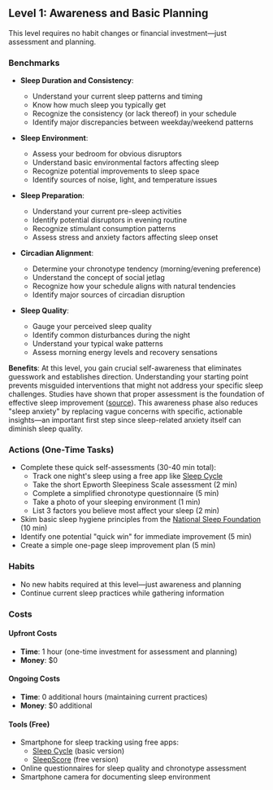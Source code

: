 ## Level 1: Awareness and Basic Planning

This level requires no habit changes or financial investment—just assessment and planning.

### Benchmarks
- **Sleep Duration and Consistency**: 
  - Understand your current sleep patterns and timing
  - Know how much sleep you typically get
  - Recognize the consistency (or lack thereof) in your schedule
  - Identify major discrepancies between weekday/weekend patterns

- **Sleep Environment**: 
  - Assess your bedroom for obvious disruptors
  - Understand basic environmental factors affecting sleep
  - Recognize potential improvements to sleep space
  - Identify sources of noise, light, and temperature issues

- **Sleep Preparation**: 
  - Understand your current pre-sleep activities
  - Identify potential disruptors in evening routine
  - Recognize stimulant consumption patterns
  - Assess stress and anxiety factors affecting sleep onset

- **Circadian Alignment**: 
  - Determine your chronotype tendency (morning/evening preference)
  - Understand the concept of social jetlag
  - Recognize how your schedule aligns with natural tendencies
  - Identify major sources of circadian disruption

- **Sleep Quality**: 
  - Gauge your perceived sleep quality
  - Identify common disturbances during the night
  - Understand your typical wake patterns
  - Assess morning energy levels and recovery sensations

**Benefits**: At this level, you gain crucial self-awareness that eliminates guesswork and establishes direction. Understanding your starting point prevents misguided interventions that might not address your specific sleep challenges. Studies have shown that proper assessment is the foundation of effective sleep improvement ([source](https://aasm.org/)). This awareness phase also reduces "sleep anxiety" by replacing vague concerns with specific, actionable insights—an important first step since sleep-related anxiety itself can diminish sleep quality.

### Actions (One-Time Tasks)
- Complete these quick self-assessments (30-40 min total):
  - Track one night's sleep using a free app like [Sleep Cycle](https://www.sleepcycle.com/)
  - Take the short Epworth Sleepiness Scale assessment (2 min)
  - Complete a simplified chronotype questionnaire (5 min)
  - Take a photo of your sleeping environment (1 min)
  - List 3 factors you believe most affect your sleep (2 min)
- Skim basic sleep hygiene principles from the [National Sleep Foundation](https://www.sleepfoundation.org/) (10 min)
- Identify one potential "quick win" for immediate improvement (5 min)
- Create a simple one-page sleep improvement plan (5 min)

### Habits
- No new habits required at this level—just awareness and planning
- Continue current sleep practices while gathering information

### Costs
#### Upfront Costs
- **Time**: 1 hour (one-time investment for assessment and planning)
- **Money**: $0

#### Ongoing Costs
- **Time**: 0 additional hours (maintaining current practices)
- **Money**: $0 additional

#### Tools (Free)
- Smartphone for sleep tracking using free apps:
  * [Sleep Cycle](https://www.sleepcycle.com/) (basic version)
  * [SleepScore](https://www.sleepscore.com/) (free version)
- Online questionnaires for sleep quality and chronotype assessment
- Smartphone camera for documenting sleep environment
